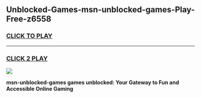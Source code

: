 
## Unblocked-Games-msn-unblocked-games-Play-Free-z6558
<h3>
<a href="https://premium76.site?title=msn-unblocked-games&ref=21A">CLICK TO PLAY</a></h3>
<hr>

<h3>
<a href="https://premium76.site?title=msn-unblocked-games&ref=21A">CLICK 2 PLAY</a>
  
</h3>

<a href="https://premium76.site?title=msn-unblocked-games&ref=21A"><img src="https://clearcache.store/games.png"></a>


**msn-unblocked-games games unblocked: Your Gateway to Fun and Accessible Online Gaming**
